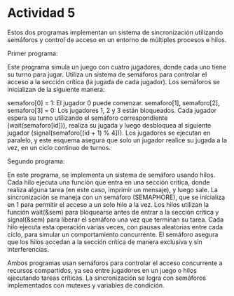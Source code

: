 # Actividad 5
Estos dos programas implementan un sistema de sincronización utilizando semáforos y control de acceso en un entorno de múltiples procesos e hilos.

Primer programa:

Este programa simula un juego con cuatro jugadores, donde cada uno tiene su turno para jugar. 
  Utiliza un sistema de semáforos para controlar el acceso a la sección crítica (la jugada de cada jugador). Los semáforos se inicializan de la siguiente manera:

  semaforo[0] = 1: El jugador 0 puede comenzar.
  semaforo[1], semaforo[2], semaforo[3] = 0: Los jugadores 1, 2 y 3 están bloqueados.
  Cada jugador espera su turno utilizando el semáforo correspondiente (wait(semaforo[id])), realiza su jugada y luego desbloquea al siguiente jugador (signal(semaforo[(id + 1) % 4])). 
  Los jugadores se ejecutan en paralelo, y este esquema asegura que solo un jugador realice su jugada a la vez, en un ciclo continuo de turnos.

Segundo programa:

En este programa, se implementa un sistema de semáforo usando hilos. Cada hilo ejecuta una función que entra en una sección crítica, donde realiza alguna tarea (en este caso, imprimir un mensaje), y luego sale. 
  La sincronización se maneja con un semáforo (SEMAPHORE), que se inicializa en 1 para permitir el acceso a un solo hilo a la vez. 
  Los hilos utilizan la función wait(&sem) para bloquearse antes de entrar a la sección crítica y signal(&sem) para liberar el semáforo una vez que terminan su tarea. 
  Cada hilo ejecuta esta operación varias veces, con pausas aleatorias entre cada ciclo, para simular un comportamiento concurrente. 
  El semáforo asegura que los hilos accedan a la sección crítica de manera exclusiva y sin interferencias.

Ambos programas usan semáforos para controlar el acceso concurrente a recursos compartidos, ya sea entre jugadores en un juego o hilos ejecutando tareas críticas.
La sincronización se logra con semáforos implementados con mutexes y variables de condición.
